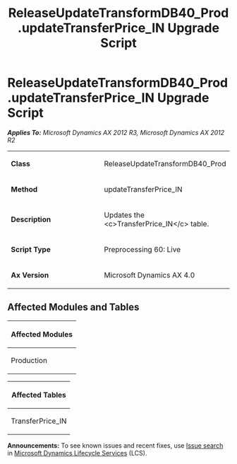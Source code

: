 ﻿---
title: ReleaseUpdateTransformDB40_Prod.updateTransferPrice_IN Upgrade Script
TOCTitle: ReleaseUpdateTransformDB40_Prod.updateTransferPrice_IN Upgrade Script
ms:assetid: b75c645a-f68f-ef14-ff9c-6bbd13fad2e8
ms:mtpsurl: https://msdn.microsoft.com/en-us/library/JJ737054(v=AX.60)
ms:contentKeyID: 49710736
ms.date: 05/18/2015
mtps_version: v=AX.60
---

# ReleaseUpdateTransformDB40\_Prod.updateTransferPrice\_IN Upgrade Script 


_**Applies To:** Microsoft Dynamics AX 2012 R3, Microsoft Dynamics AX 2012 R2_

<table>
<colgroup>
<col style="width: 50%" />
<col style="width: 50%" />
</colgroup>
<tbody>
<tr class="odd">
<td><p><strong>Class</strong></p></td>
<td><p>ReleaseUpdateTransformDB40_Prod</p></td>
</tr>
<tr class="even">
<td><p><strong>Method</strong></p></td>
<td><p>updateTransferPrice_IN</p></td>
</tr>
<tr class="odd">
<td><p><strong>Description</strong></p></td>
<td><p>Updates the &lt;c&gt;TransferPrice_IN&lt;/c&gt; table.</p></td>
</tr>
<tr class="even">
<td><p><strong>Script Type</strong></p></td>
<td><p>Preprocessing 60: Live</p></td>
</tr>
<tr class="odd">
<td><p><strong>Ax Version</strong></p></td>
<td><p>Microsoft Dynamics AX 4.0</p></td>
</tr>
</tbody>
</table>


## Affected Modules and Tables

<table>
<colgroup>
<col style="width: 100%" />
</colgroup>
<thead>
<tr class="header">
<th><p>Affected Modules</p></th>
</tr>
</thead>
<tbody>
<tr class="odd">
<td><p>Production</p></td>
</tr>
</tbody>
</table>


<table>
<colgroup>
<col style="width: 100%" />
</colgroup>
<thead>
<tr class="header">
<th><p>Affected Tables</p></th>
</tr>
</thead>
<tbody>
<tr class="odd">
<td><p>TransferPrice_IN</p></td>
</tr>
</tbody>
</table>

  
**Announcements:** To see known issues and recent fixes, use [Issue search](http://go.microsoft.com/fwlink/?linkid=389258) in [Microsoft Dynamics Lifecycle Services](http://go.microsoft.com/fwlink/?linkid=306505) (LCS).


